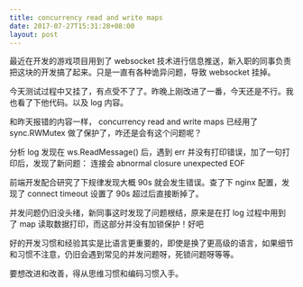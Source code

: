 ```yaml
---
title: concurrency read and write maps
date: 2017-07-27T15:31:28+08:00
layout: post
---
```

最近在开发的游戏项目用到了 websocket 技术进行信息推送，新入职的同事负责把这块的开发搞了起来。只是一直有各种诡异问题，导致 websocket 挂掉。

今天测试过程中又挂了，有点受不了了。昨晚上刚改进了一番，今天还是不行。我也看了下他代码。以及 log 内容。

和昨天报错的内容一样， concurrency read and write maps 已经用了 sync.RWMutex 做了保护了，咋还是会有这个问题呢？

分析 log 发现在 ws.ReadMessage() 后，遇到 err 并没有打印错误，加了一句打印后，发现了新问题： 连接会 abnormal closure unexpected EOF

前端开发配合研究了下规律发现大概 90s 就会发生错误。查了下 nginx 配置，发现了 connect timeout 设置了 90s 超过后直接断掉了。

并发问题仍旧没头绪，新同事这时发现了问题根结，原来是在打 log 过程中用到了 map 读取数据打印，而这部分并没有加锁保护！好吧

好的开发习惯和经验其实是比语言更重要的，即使是换了更高级的语言，如果细节和习惯不注意，仍旧会遇到常见的并发问题呀，死锁问题呀等等。

要想改进和改善，得从思维习惯和编码习惯入手。
